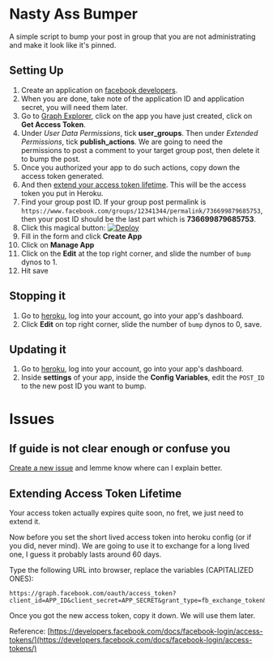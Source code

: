 # Nasty Ass Bumper

A simple script to bump your post in group that you are not administrating and make it look like it's pinned.

## Setting Up

1. Create an application on [facebook developers](https://developer.facebook.com/).
2. When you are done, take note of the application ID and application secret, you will need them later.
3. Go to [Graph Explorer](https://developers.facebook.com/tools/explorer/), click on the app you have just created, click on **Get Access Token**.
4. Under *User Data Permissions*, tick **user_groups**. Then under *Extended Permissions*, tick **publish_actions**. We are going to need the permissions to post a comment to your target group post, then delete it to bump the post.
5. Once you authorized your app to do such actions, copy down the access token generated.
6. And then [extend your access token lifetime](#extending-access-token-lifetime). This will be the access token you put in Heroku.
7. Find your group post ID. If your group post permalink is `https://www.facebook.com/groups/12341344/permalink/736699879685753`, then your post ID should be the last part which is **736699879685753**.
8. Click this magical button: [![Deploy](https://www.herokucdn.com/deploy/button.png)](https://heroku.com/deploy?template=https://github.com/anonoz/NastyAssBumper)
9. Fill in the form and click **Create App**
10. Click on **Manage App**
11. Click on the **Edit** at the top right corner, and slide the number of `bump` dynos to 1.
12. Hit save

## Stopping it

1. Go to [heroku](http://www.heroku.com), log into your account, go into your app's dashboard.
2. Click **Edit** on top right corner, slide the number of `bump` dynos to 0, save.

## Updating it

1. Go to [heroku](http://www.heroku.com), log into your account, go into your app's dashboard.
2. Inside **settings** of your app, inside the **Config Variables**, edit the `POST_ID` to the new post ID you want to bump.

# Issues

## If guide is not clear enough or confuse you

[Create a new issue](https://github.com/anonoz/NastyAssBumper/issues/new) and lemme know where can I explain better.

## Extending Access Token Lifetime

Your access token actually expires quite soon, no fret, we just need to extend it.

Now before you set the short lived access token into heroku config (or if you did, never mind). We are going to use it to exchange for a long lived one, I guess it probably lasts around 60 days.

Type the following URL into browser, replace the variables (CAPITALIZED ONES):

```
https://graph.facebook.com/oauth/access_token?client_id=APP_ID&client_secret=APP_SECRET&grant_type=fb_exchange_token&fb_exchange_token=THE_TOKEN_YOU_GOT_FROM_GRAPH_EXPLORER_JUST_NOW
```

Once you got the new access token, copy it down. We will use them later.

Reference: [https://developers.facebook.com/docs/facebook-login/access-tokens/](https://developers.facebook.com/docs/facebook-login/access-tokens/)
